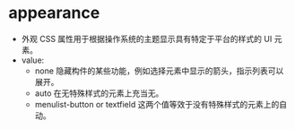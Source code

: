 # appearance
- 外观 CSS 属性用于根据操作系统的主题显示具有特定于平台的样式的 UI 元素。
- value:
  - none    隐藏构件的某些功能，例如选择元素中显示的箭头，指示列表可以展开。
  - auto    在无特殊样式的元素上充当无。
  - menulist-button or textfield    这两个值等效于没有特殊样式的元素上的自动。